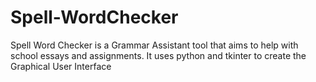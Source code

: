 # Spell-WordChecker
Spell Word Checker is a Grammar Assistant tool that aims to help with school essays and assignments.
It uses python and tkinter to create the Graphical User Interface
